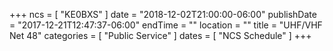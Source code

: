 +++
ncs = [ "KE0BXS" ]
date = "2018-12-02T21:00:00-06:00"
publishDate = "2017-12-21T12:47:37-06:00"
endTime = ""
location = ""
title = "UHF/VHF Net 48"
categories = [ "Public Service" ]
dates = [ "NCS Schedule" ]
+++
